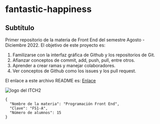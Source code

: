 # fantastic-happiness
## Subtítulo
Primer repositorio de la materia de Front End del semestre Agosto - Diciembre 2022.
El objetivo de este proyecto es:

1. Familizarse con la interfaz gráfica de Github y los repositorios de Git.
2. Afianzar conceptos de commit, add, push, pull, entre otros.
3. Aprender a crear ramas y manejar colaboradores.
4. Ver conceptos de Github como los issues y los pull request.

El enlace a este archivo README es:
[Enlace](https://github.com/CarlosRubioTNM/fantastic-happiness/edit/main/README.md)

![logo del ITCH2](http://www.chihuahua2.tecnm.mx/wp-content/uploads/2017/09/cropped-ICONO-itchii-300x300.jpg)

```
{
  "Nombre de la materia": "Programación Front End",
  "Clave": "FS1-A",
  "Número de alumnos": 15
}
```
